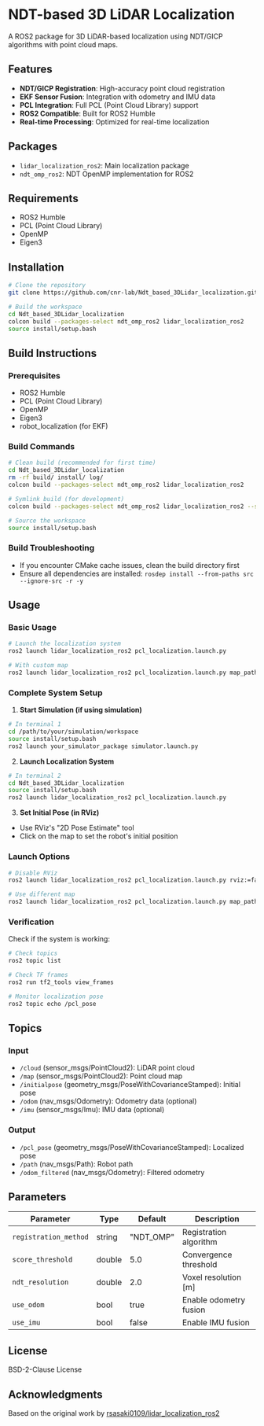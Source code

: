 # NDT-based 3D LiDAR Localization

A ROS2 package for 3D LiDAR-based localization using NDT/GICP algorithms with point cloud maps.

## Features

- **NDT/GICP Registration**: High-accuracy point cloud registration
- **EKF Sensor Fusion**: Integration with odometry and IMU data
- **PCL Integration**: Full PCL (Point Cloud Library) support
- **ROS2 Compatible**: Built for ROS2 Humble
- **Real-time Processing**: Optimized for real-time localization

## Packages

- `lidar_localization_ros2`: Main localization package
- `ndt_omp_ros2`: NDT OpenMP implementation for ROS2

## Requirements

- ROS2 Humble
- PCL (Point Cloud Library)
- OpenMP
- Eigen3

## Installation

```bash
# Clone the repository
git clone https://github.com/cnr-lab/Ndt_based_3DLidar_localization.git

# Build the workspace
cd Ndt_based_3DLidar_localization
colcon build --packages-select ndt_omp_ros2 lidar_localization_ros2
source install/setup.bash
```

## Build Instructions

### Prerequisites
- ROS2 Humble
- PCL (Point Cloud Library)
- OpenMP
- Eigen3
- robot_localization (for EKF)

### Build Commands

```bash
# Clean build (recommended for first time)
cd Ndt_based_3DLidar_localization
rm -rf build/ install/ log/
colcon build --packages-select ndt_omp_ros2 lidar_localization_ros2

# Symlink build (for development)
colcon build --packages-select ndt_omp_ros2 lidar_localization_ros2 --symlink-install

# Source the workspace
source install/setup.bash
```

### Build Troubleshooting
- If you encounter CMake cache issues, clean the build directory first
- Ensure all dependencies are installed: `rosdep install --from-paths src --ignore-src -r -y`

## Usage

### Basic Usage

```bash
# Launch the localization system
ros2 launch lidar_localization_ros2 pcl_localization.launch.py

# With custom map
ros2 launch lidar_localization_ros2 pcl_localization.launch.py map_path:=/path/to/your/map.pcd
```

### Complete System Setup

1. **Start Simulation (if using simulation)**
```bash
# In terminal 1
cd /path/to/your/simulation/workspace
source install/setup.bash
ros2 launch your_simulator_package simulator.launch.py
```

2. **Launch Localization System**
```bash
# In terminal 2
cd Ndt_based_3DLidar_localization
source install/setup.bash
ros2 launch lidar_localization_ros2 pcl_localization.launch.py
```

3. **Set Initial Pose (in RViz)**
- Use RViz's "2D Pose Estimate" tool
- Click on the map to set the robot's initial position

### Launch Options

```bash
# Disable RViz
ros2 launch lidar_localization_ros2 pcl_localization.launch.py rviz:=false

# Use different map
ros2 launch lidar_localization_ros2 pcl_localization.launch.py map_path:=/path/to/map.pcd
```

### Verification

Check if the system is working:
```bash
# Check topics
ros2 topic list

# Check TF frames
ros2 run tf2_tools view_frames

# Monitor localization pose
ros2 topic echo /pcl_pose
```

## Topics

### Input
- `/cloud` (sensor_msgs/PointCloud2): LiDAR point cloud
- `/map` (sensor_msgs/PointCloud2): Point cloud map
- `/initialpose` (geometry_msgs/PoseWithCovarianceStamped): Initial pose
- `/odom` (nav_msgs/Odometry): Odometry data (optional)
- `/imu` (sensor_msgs/Imu): IMU data (optional)

### Output
- `/pcl_pose` (geometry_msgs/PoseWithCovarianceStamped): Localized pose
- `/path` (nav_msgs/Path): Robot path
- `/odom_filtered` (nav_msgs/Odometry): Filtered odometry

## Parameters

| Parameter | Type | Default | Description |
|-----------|------|---------|-------------|
| `registration_method` | string | "NDT_OMP" | Registration algorithm |
| `score_threshold` | double | 5.0 | Convergence threshold |
| `ndt_resolution` | double | 2.0 | Voxel resolution [m] |
| `use_odom` | bool | true | Enable odometry fusion |
| `use_imu` | bool | false | Enable IMU fusion |

## License

BSD-2-Clause License

## Acknowledgments

Based on the original work by [rsasaki0109/lidar_localization_ros2](https://github.com/rsasaki0109/lidar_localization_ros2)
